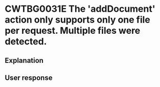 # CWTBG0031E The 'addDocument' action only supports only one file per request. Multiple files were detected.

## Explanation

## User response